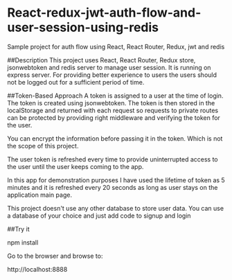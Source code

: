 # React-redux-jwt-auth-flow-and-user-session-using-redis
Sample project for auth flow using React, React Router, Redux, jwt and redis

##Description
This project uses React, React Router, Redux store, jsonwebtoken and redis server to manage user session. It is running on express server. For providing better experience to users the users should not be logged out for a sufficient period of time. 

##Token-Based Approach
A token is assigned to a user at the time of login. The token is created using jsonwebtoken. The token is then stored in the localStorage and returned with each request so requests to private routes can be protected by providing right middleware and verifying the token for the user.

You can encrypt the information before passing it in the token. Which is not the scope of this project.

The user token is refreshed every time to provide uninterrupted access to the user until the user keeps coming to the app.

In this app for demonstration purposes I have used the lifetime of token as 5 minutes and it is refreshed every 20 seconds as long as user stays on the application main page.

This project doesn't use any other database to store user data. You can use a database of your choice and just add code to signup and login

##Try it

npm install

Go to the browser and browse to: 

http://localhost:8888
